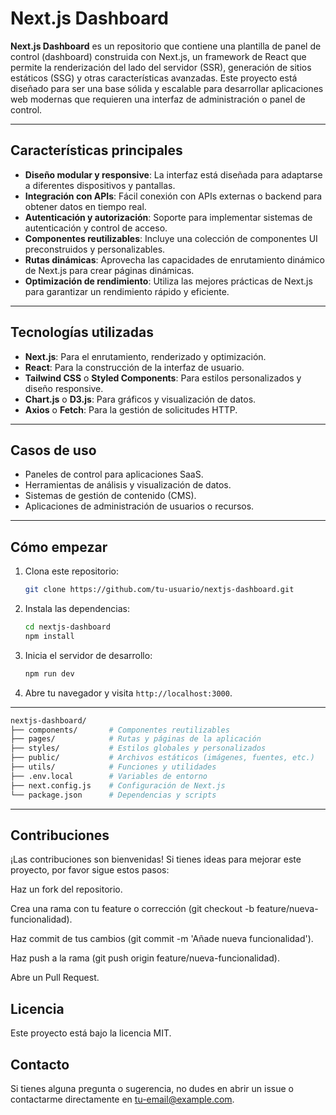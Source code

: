 # Next.js Dashboard

**Next.js Dashboard** es un repositorio que contiene una plantilla de panel de control (dashboard) construida con Next.js, un framework de React que permite la renderización del lado del servidor (SSR), generación de sitios estáticos (SSG) y otras características avanzadas. Este proyecto está diseñado para ser una base sólida y escalable para desarrollar aplicaciones web modernas que requieren una interfaz de administración o panel de control.

---

## Características principales

- **Diseño modular y responsive**: La interfaz está diseñada para adaptarse a diferentes dispositivos y pantallas.
- **Integración con APIs**: Fácil conexión con APIs externas o backend para obtener datos en tiempo real.
- **Autenticación y autorización**: Soporte para implementar sistemas de autenticación y control de acceso.
- **Componentes reutilizables**: Incluye una colección de componentes UI preconstruidos y personalizables.
- **Rutas dinámicas**: Aprovecha las capacidades de enrutamiento dinámico de Next.js para crear páginas dinámicas.
- **Optimización de rendimiento**: Utiliza las mejores prácticas de Next.js para garantizar un rendimiento rápido y eficiente.

---

## Tecnologías utilizadas

- **Next.js**: Para el enrutamiento, renderizado y optimización.
- **React**: Para la construcción de la interfaz de usuario.
- **Tailwind CSS** o **Styled Components**: Para estilos personalizados y diseño responsive.
- **Chart.js** o **D3.js**: Para gráficos y visualización de datos.
- **Axios** o **Fetch**: Para la gestión de solicitudes HTTP.

---

## Casos de uso

- Paneles de control para aplicaciones SaaS.
- Herramientas de análisis y visualización de datos.
- Sistemas de gestión de contenido (CMS).
- Aplicaciones de administración de usuarios o recursos.

---

## Cómo empezar

1. Clona este repositorio:
   ```bash
   git clone https://github.com/tu-usuario/nextjs-dashboard.git
   ```

2. Instala las dependencias:

    ```bash
    cd nextjs-dashboard
    npm install
    ```
3. Inicia el servidor de desarrollo:

    ```bash
    npm run dev
    ```
4. Abre tu navegador y visita `http://localhost:3000`.

---

```bash
nextjs-dashboard/
├── components/       # Componentes reutilizables
├── pages/            # Rutas y páginas de la aplicación
├── styles/           # Estilos globales y personalizados
├── public/           # Archivos estáticos (imágenes, fuentes, etc.)
├── utils/            # Funciones y utilidades
├── .env.local        # Variables de entorno
├── next.config.js    # Configuración de Next.js
└── package.json      # Dependencias y scripts
```

---
## Contribuciones
¡Las contribuciones son bienvenidas! Si tienes ideas para mejorar este proyecto, por favor sigue estos pasos:

Haz un fork del repositorio.

Crea una rama con tu feature o corrección (git checkout -b feature/nueva-funcionalidad).

Haz commit de tus cambios (git commit -m 'Añade nueva funcionalidad').

Haz push a la rama (git push origin feature/nueva-funcionalidad).

Abre un Pull Request.

## Licencia
Este proyecto está bajo la licencia MIT.

## Contacto
Si tienes alguna pregunta o sugerencia, no dudes en abrir un issue o contactarme directamente en tu-email@example.com.


